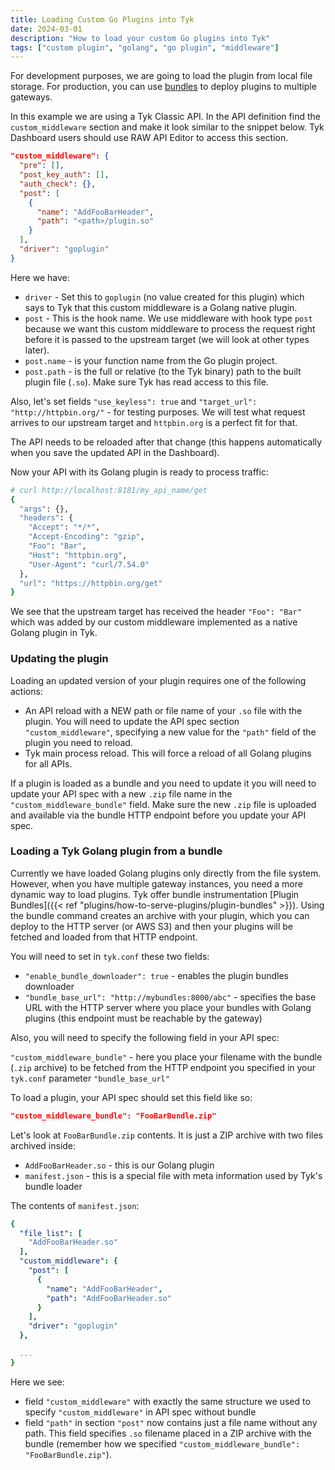 ```yaml
---
title: Loading Custom Go Plugins into Tyk
date: 2024-03-01
description: "How to load your custom Go plugins into Tyk"
tags: ["custom plugin", "golang", "go plugin", "middleware"]
---
```


For development purposes, we are going to load the plugin from local file storage. For production, you can use [bundles](#loading-a-tyk-golang-plugin-from-a-bundle) to deploy plugins to multiple gateways.

In this example we are using a Tyk Classic API. In the API definition find the `custom_middleware` section and make it look similar to the snippet below. Tyk Dashboard users should use RAW API Editor to access this section.

```json
"custom_middleware": {
  "pre": [],
  "post_key_auth": [],
  "auth_check": {},
  "post": [
    {
      "name": "AddFooBarHeader",
      "path": "<path>/plugin.so"
    }
  ],
  "driver": "goplugin"
}
```

Here we have:

- `driver` - Set this to `goplugin` (no value created for this plugin) which says to Tyk that this custom middleware is a Golang native plugin.
- `post` - This is the hook name. We use middleware with hook type `post` because we want this custom middleware to process the request right before it is passed to the upstream target (we will look at other types later).
- `post.name` - is your function name from the Go plugin project.
- `post.path` - is the full or relative (to the Tyk binary) path to the built plugin file (`.so`). Make sure Tyk has read access to this file.

Also, let's set fields `"use_keyless": true` and `"target_url": "http://httpbin.org/"` - for testing purposes. We will test what request arrives to our upstream target and `httpbin.org` is a perfect fit for that.

The API needs to be reloaded after that change (this happens automatically when you save the updated API in the Dashboard).

Now your API with its Golang plugin is ready to process traffic:

```bash
# curl http://localhost:8181/my_api_name/get   
{
  "args": {},
  "headers": {
    "Accept": "*/*",
    "Accept-Encoding": "gzip",
    "Foo": "Bar",
    "Host": "httpbin.org",
    "User-Agent": "curl/7.54.0"
  },
  "url": "https://httpbin.org/get"
}
```

We see that the upstream target has received the header `"Foo": "Bar"` which was added by our custom middleware implemented as a native Golang plugin in Tyk.

### Updating the plugin

Loading an updated version of your plugin requires one of the following actions:

- An API reload with a NEW path or file name of your `.so` file with the plugin. You will need to update the API spec section `"custom_middleware"`, specifying a new value for the `"path"` field of the plugin you need to reload.
- Tyk main process reload. This will force a reload of all Golang plugins for all APIs.

If a plugin is loaded as a bundle and you need to update it you will need to update your API spec with a new `.zip` file name in the `"custom_middleware_bundle"` field. Make sure the new `.zip` file is uploaded and available via the bundle HTTP endpoint before you update your API spec.

### Loading a Tyk Golang plugin from a bundle

Currently we have loaded Golang plugins only directly from the file system. However, when you have multiple gateway instances, you need a more dynamic way to load plugins. Tyk offer bundle instrumentation [Plugin Bundles]({{< ref "plugins/how-to-serve-plugins/plugin-bundles" >}}). Using the bundle command creates an archive with your plugin, which you can deploy to the HTTP server (or AWS S3) and then your plugins will be fetched and loaded from that HTTP endpoint.

You will need to set in `tyk.conf` these two fields:

- `"enable_bundle_downloader": true` - enables the plugin bundles downloader
- `"bundle_base_url": "http://mybundles:8000/abc"` - specifies the base URL with the HTTP server where you place your bundles with Golang plugins (this endpoint must be reachable by the gateway)

Also, you will need to specify the following field in your API spec:

`"custom_middleware_bundle"` - here you place your filename with the bundle (`.zip` archive) to be fetched from the HTTP endpoint you specified in your `tyk.conf` parameter `"bundle_base_url"`

To load a plugin, your API spec should set this field like so:

```json
"custom_middleware_bundle": "FooBarBundle.zip"
```

Let's look at `FooBarBundle.zip` contents. It is just a ZIP archive with two files archived inside:

- `AddFooBarHeader.so` - this is our Golang plugin
- `manifest.json` - this is a special file with meta information used by Tyk's bundle loader

The contents of `manifest.json`:

```yaml
{
  "file_list": [
    "AddFooBarHeader.so"
  ],
  "custom_middleware": {
    "post": [
      {
        "name": "AddFooBarHeader",
        "path": "AddFooBarHeader.so"
      }
    ],
    "driver": "goplugin"
  },

  ...
}
```

Here we see:

- field `"custom_middleware"` with exactly the same structure we used to specify `"custom_middleware"` in API spec without bundle
- field `"path"` in section `"post"` now contains just a file name without any path. This field specifies `.so` filename placed in a ZIP archive with the bundle (remember how we specified `"custom_middleware_bundle": "FooBarBundle.zip"`).
